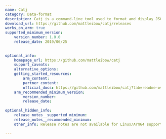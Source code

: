 ```yaml
---
name: Catj
category: Data-format
description: Catj is a command-line tool used to format and display JSON data in a human-readable, structured format.
download_url: https://github.com/mattleibow/catj/releases
works_on_arm: true
supported_minimum_version:
    version_number: 1.0.0
    release_date: 2019/06/25
 
 
optional_info:
    homepage_url: https://github.com/mattleibow/catj
    support_caveats:
    alternative_options:
    getting_started_resources:
        arm_content:
        partner_content:
        official_docs: https://github.com/mattleibow/catj?tab=readme-ov-file#install
    arm_recommended_minimum_version:
        version_number:
        release_date:
 
optional_hidden_info:
    release_notes__supported_minimum:
    release_notes__recommended_minimum:
    other_info: Release notes are not available for Linux/Arm64 support. v1.0.0 has been successfully installed on the Neoverse N1 which is also the least available version of Catj.
 
---
```

